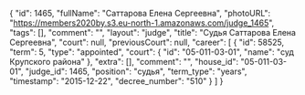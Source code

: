{
    "id": 1465,
    "fullName": "Саттарова Елена Сергеевна",
    "photoURL": "https://members2020by.s3.eu-north-1.amazonaws.com/judge_1465",
    "tags": [],
    "comment": "",
    "layout": "judge",
    "title": "Судья Саттарова Елена Сергеевна",
    "court": null,
    "previousCourt": null,
    "career": [
        {
            "id": 58525,
            "term": 5,
            "type": "appointed",
            "court": {
                "id": "05-011-03-01",
                "name": "суд Крупского района"
            },
            "extra": [],
            "comment": "",
            "house_id": "05-011-03-01",
            "judge_id": 1465,
            "position": "судья",
            "term_type": "years",
            "timestamp": "2015-12-22",
            "decree_number": "510"
        }
    ]
}